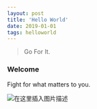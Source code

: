 ```yaml
---
layout: post
title: 'Hello World'
date: 2019-01-01
tags: helloworld
---
```


> Go For It.

### Welcome

Fight for what matters to you.

![在这里插入图片描述](https://img-blog.csdnimg.cn/201906061628436.png?x-oss-process=image/watermark,type_ZmFuZ3poZW5naGVpdGk,shadow_10,text_aHR0cHM6Ly9ibG9nLmNzZG4ubmV0L3FxXzM4MjI1NTU4,size_16,color_FFFFFF,t_70)